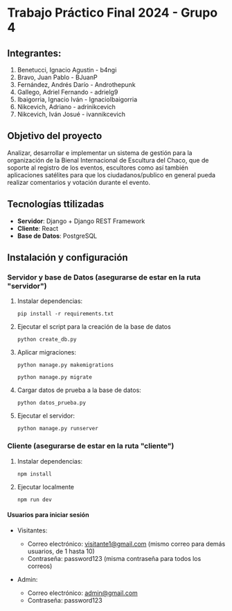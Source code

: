 # Trabajo Práctico Final 2024 - Grupo 4

## Integrantes:
1. Benetucci, Ignacio Agustin - b4ngi
2. Bravo, Juan Pablo - BJuanP
3. Fernández, Andrés Darío - Androthepunk
4. Gallego, Adriel Fernando - adrielg9
5. Ibaigorria, Ignacio Iván - IgnacioIbaigorria
6. Nikcevich, Adriano - adrinikcevich
7. Nikcevich, Iván Josué - ivannikcevich

## Objetivo del proyecto
Analizar, desarrollar e implementar un sistema de gestión para la organización de la Bienal Internacional de Escultura del Chaco, que de soporte al registro de los eventos, escultores como así también aplicaciones satélites para que los ciudadanos/publico en general pueda realizar comentarios y votación durante el evento.

## Tecnologías ttilizadas
- **Servidor**: Django + Django REST Framework  
- **Cliente**: React
- **Base de Datos**: PostgreSQL

## Instalación y configuración

### Servidor y base de Datos (asegurarse de estar en la ruta "servidor")
1. Instalar dependencias:
    ```
    pip install -r requirements.txt
    ```

2. Ejecutar el script para la creación de la base de datos
    ```
    python create_db.py
    ```

3. Aplicar migraciones:
    ```
    python manage.py makemigrations
    ```
     ```
    python manage.py migrate
    ```

4. Cargar datos de prueba a la base de datos:
    ```
    python datos_prueba.py
    ```

3. Ejecutar el servidor:
    ```
    python manage.py runserver
    ```

### Cliente (asegurarse de estar en la ruta "cliente")
1. Instalar dependencias:
    ```
    npm install
    ```

2. Ejecutar localmente
    ```
    npm run dev
    ```

#### Usuarios para iniciar sesión
- Visitantes:
    - Correo electrónico: visitante1@gmail.com (mismo correo para demás usuarios, de 1 hasta 10)
    - Contraseña: password123 (misma contraseña para todos los correos)

- Admin:
    - Correo electrónico: admin@gmail.com
    - Contraseña: password123
